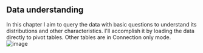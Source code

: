 ## Data understanding  
In this chapter I aim to query the data with basic questions to understand its distributions and other characteristics. I'll accomplish it by loading the data directly to pivot tables. Other tables are in Connection only mode.  
![image](https://github.com/jakubgrunwald/Inside-Airbnb-Data-Analysis-in-Excel-PQ/assets/159199366/1a65a500-84c5-4bbd-9216-d3701f417964)


